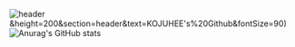 ![header](https://capsule-render.vercel.app/api?type=soft&color=auto&customColorList=0,1)&height=200&section=header&text=KOJUHEE's%20Github&fontSize=90)
![Anurag's GitHub stats](https://github-readme-stats.vercel.app/api?username=162flower&show_icons=true&theme=ambient_gradient)

<!--
**162flower/162flower** is a ✨ _special_ ✨ repository because its `README.md` (this file) appears on your GitHub profile.

Here are some ideas to get you started:

- 🔭 I’m currently working on ...
- 🌱 I’m currently learning ...
- 👯 I’m looking to collaborate on ...
- 🤔 I’m looking for help with ...
- 💬 Ask me about ...
- 📫 How to reach me: ...
- 😄 Pronouns: ...
- ⚡ Fun fact: ...
-->

